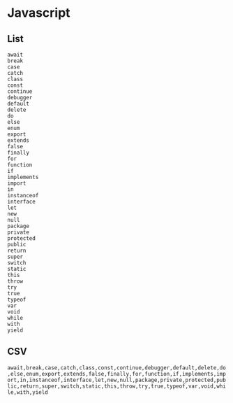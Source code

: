 # Javascript

## List
```
await
break
case
catch
class
const
continue
debugger
default
delete
do
else
enum
export
extends
false
finally
for
function
if
implements
import
in
instanceof
interface
let
new
null
package
private
protected
public
return
super
switch
static
this
throw
try
true
typeof
var
void
while
with
yield
```

## CSV
```await,break,case,catch,class,const,continue,debugger,default,delete,do,else,enum,export,extends,false,finally,for,function,if,implements,import,in,instanceof,interface,let,new,null,package,private,protected,public,return,super,switch,static,this,throw,try,true,typeof,var,void,while,with,yield```
